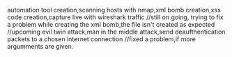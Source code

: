 automation tool creation,scanning hosts with nmap,xml bomb creation,xss code creation,capture live with wireshark traffic
//still on going, trying to fix a problem while creating the xml bomb,the file isn't created as expected
//upcoming evil twin attack,man in the middle attack,send deaufthentication packets to a chosen internet connection
//fixed a problem,if more argumments are given.
